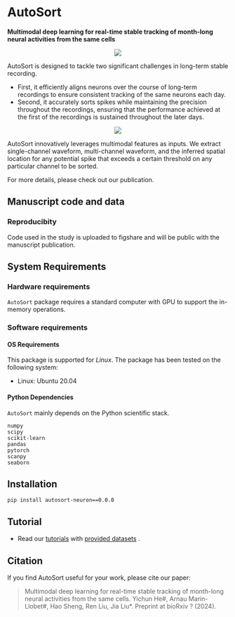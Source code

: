 # AutoSort
**Multimodal deep learning for real-time stable tracking of month-long neural activities from the same cells**

<p align="center">
  <img src="/img/figure1.png" >
</p>

AutoSort is designed to tackle two significant challenges in long-term stable recording. 
- First, it efficiently aligns neurons over the course of long-term recordings to ensure consistent tracking of the same neurons each day. 
- Second, it accurately sorts spikes while maintaining the precision throughout the recordings, ensuring that the performance achieved at the first of the recordings is sustained throughout the later days.


<p align="center">
  <img src="/img/figure2.png" >
</p>

AutoSort innovatively leverages multimodal features as inputs. We extract single-channel waveform, multi-channel waveform, and the inferred spatial location for any potential spike that exceeds a certain threshold on any particular channel to be sorted.

For more details, please check out our publication.


## Manuscript code and data
### Reproducibity
Code used in the study is uploaded to figshare and will be public with the manuscript publication. 

## System Requirements
### Hardware requirements
`AutoSort` package requires a standard computer with GPU to support the in-memory operations.

### Software requirements
#### OS Requirements
This package is supported for *Linux*. The package has been tested on the following system:
+ Linux: Ubuntu 20.04

#### Python Dependencies
`AutoSort` mainly depends on the Python scientific stack.

```
numpy
scipy
scikit-learn
pandas
pytorch
scanpy
seaborn
```

## Installation
```
pip install autosort-neuron==0.0.0
```


## Tutorial
- Read our [tutorials](./tutorial_sample_data.ipynb) with [provided datasets](https://drive.google.com/drive/folders/1DKfP5awTUa5gaL0WB-csD0M8v-COiBfY?usp=sharing) .


## Citation

If you find AutoSort useful for your work, please cite our paper: 

> Multimodal deep learning for real-time stable tracking of month-long neural activities from the same cells.
Yichun He#, Arnau Marin-Llobet#, Hao Sheng, Ren Liu, Jia Liu*. Preprint at bioRxiv ? (2024).
